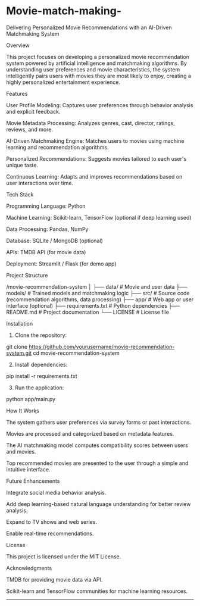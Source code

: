 # Movie-match-making-

Delivering Personalized Movie Recommendations with an AI-Driven Matchmaking System

Overview

This project focuses on developing a personalized movie recommendation system powered by artificial intelligence and matchmaking algorithms. By understanding user preferences and movie characteristics, the system intelligently pairs users with movies they are most likely to enjoy, creating a highly personalized entertainment experience.

Features

User Profile Modeling: Captures user preferences through behavior analysis and explicit feedback.

Movie Metadata Processing: Analyzes genres, cast, director, ratings, reviews, and more.

AI-Driven Matchmaking Engine: Matches users to movies using machine learning and recommendation algorithms.

Personalized Recommendations: Suggests movies tailored to each user's unique taste.

Continuous Learning: Adapts and improves recommendations based on user interactions over time.


Tech Stack

Programming Language: Python

Machine Learning: Scikit-learn, TensorFlow (optional if deep learning used)

Data Processing: Pandas, NumPy

Database: SQLite / MongoDB (optional)

APIs: TMDB API (for movie data)

Deployment: Streamlit / Flask (for demo app)


Project Structure

/movie-recommendation-system
│
├── data/               # Movie and user data
├── models/             # Trained models and matchmaking logic
├── src/                # Source code (recommendation algorithms, data processing)
├── app/                # Web app or user interface (optional)
├── requirements.txt    # Python dependencies
├── README.md           # Project documentation
└── LICENSE             # License file

Installation

1. Clone the repository:

git clone https://github.com/yourusername/movie-recommendation-system.git
cd movie-recommendation-system


2. Install dependencies:

pip install -r requirements.txt


3. Run the application:

python app/main.py



How It Works

The system gathers user preferences via survey forms or past interactions.

Movies are processed and categorized based on metadata features.

The AI matchmaking model computes compatibility scores between users and movies.

Top recommended movies are presented to the user through a simple and intuitive interface.


Future Enhancements

Integrate social media behavior analysis.

Add deep learning-based natural language understanding for better review analysis.

Expand to TV shows and web series.

Enable real-time recommendations.


License

This project is licensed under the MIT License.

Acknowledgments

TMDB for providing movie data via API.

Scikit-learn and TensorFlow communities for machine learning resources.



---
